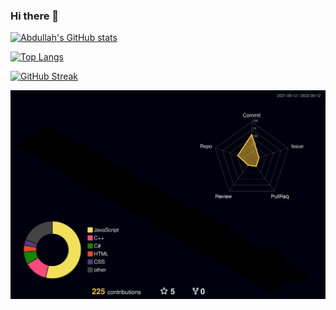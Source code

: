 ### Hi there 👋

[![Abdullah's GitHub stats](https://github-readme-stats.vercel.app/api?username=AbdullahBelikirik&count_private=true&show_icons=true&theme=radical&hide_rank=false)](https://github.com/anuraghazra/github-readme-stats)

[![Top Langs](https://github-readme-stats.vercel.app/api/top-langs/?username=AbdullahBelikirik&layout=compact&theme=dark)](https://github.com/anuraghazra/github-readme-stats)

[![GitHub Streak](http://github-readme-streak-stats.herokuapp.com?user=AbdullahBelikirik&theme=dark&background=000000)](https://git.io/streak-stats)

![3d](profile-3d-contrib/profile-night-rainbow.svg)